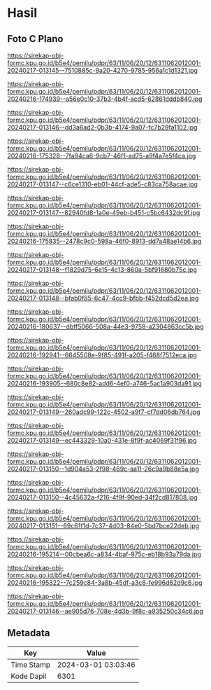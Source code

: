 # Hasil

## Foto C Plano

https://sirekap-obj-formc.kpu.go.id/b5e4/pemilu/pdpr/63/11/06/20/12/6311062012001-20240217-013145--7510885c-9a20-4270-9785-956a1c1d1321.jpg

https://sirekap-obj-formc.kpu.go.id/b5e4/pemilu/pdpr/63/11/06/20/12/6311062012001-20240216-174939--a56e0c10-37b3-4b4f-acd5-62861dddb840.jpg

https://sirekap-obj-formc.kpu.go.id/b5e4/pemilu/pdpr/63/11/06/20/12/6311062012001-20240217-013146--dd3a6ad2-0b3b-4174-9a07-fc7b29fa1102.jpg

https://sirekap-obj-formc.kpu.go.id/b5e4/pemilu/pdpr/63/11/06/20/12/6311062012001-20240216-175328--7fa94ca6-9cb7-46f1-ad75-a9f4a7e5f4ca.jpg

https://sirekap-obj-formc.kpu.go.id/b5e4/pemilu/pdpr/63/11/06/20/12/6311062012001-20240217-013147--c6ce1310-eb01-44cf-ade5-c83ca758acae.jpg

https://sirekap-obj-formc.kpu.go.id/b5e4/pemilu/pdpr/63/11/06/20/12/6311062012001-20240217-013147--82940fd8-1a0e-49eb-b451-c5bc6432dc9f.jpg

https://sirekap-obj-formc.kpu.go.id/b5e4/pemilu/pdpr/63/11/06/20/12/6311062012001-20240216-175835--2478c9c0-598a-46f0-8913-dd7a48ae14b6.jpg

https://sirekap-obj-formc.kpu.go.id/b5e4/pemilu/pdpr/63/11/06/20/12/6311062012001-20240217-013148--f1829d75-6e15-4c13-860a-5bf91680b75c.jpg

https://sirekap-obj-formc.kpu.go.id/b5e4/pemilu/pdpr/63/11/06/20/12/6311062012001-20240217-013148--bfab0f85-6c47-4cc9-bfbb-f452dcd5d2ea.jpg

https://sirekap-obj-formc.kpu.go.id/b5e4/pemilu/pdpr/63/11/06/20/12/6311062012001-20240216-180637--dbff5066-508a-44e3-9758-a2304863cc5b.jpg

https://sirekap-obj-formc.kpu.go.id/b5e4/pemilu/pdpr/63/11/06/20/12/6311062012001-20240216-192941--6645508e-9f85-491f-a205-f468f7512eca.jpg

https://sirekap-obj-formc.kpu.go.id/b5e4/pemilu/pdpr/63/11/06/20/12/6311062012001-20240216-193905--680c8e82-add6-4ef0-a746-5ac1a903da91.jpg

https://sirekap-obj-formc.kpu.go.id/b5e4/pemilu/pdpr/63/11/06/20/12/6311062012001-20240217-013149--260adc99-122c-4502-a9f7-cf7dd06db764.jpg

https://sirekap-obj-formc.kpu.go.id/b5e4/pemilu/pdpr/63/11/06/20/12/6311062012001-20240217-013149--ec443329-10a0-431e-8f9f-ac4069f31f96.jpg

https://sirekap-obj-formc.kpu.go.id/b5e4/pemilu/pdpr/63/11/06/20/12/6311062012001-20240217-013150--1d904a53-2f98-469c-aa11-26c9a9b88e5a.jpg

https://sirekap-obj-formc.kpu.go.id/b5e4/pemilu/pdpr/63/11/06/20/12/6311062012001-20240217-013150--4c45632a-f216-4f9f-90ed-34f2cd817808.jpg

https://sirekap-obj-formc.kpu.go.id/b5e4/pemilu/pdpr/63/11/06/20/12/6311062012001-20240217-013151--69c61f1d-7c37-4d03-84e0-5bd7bce22deb.jpg

https://sirekap-obj-formc.kpu.go.id/b5e4/pemilu/pdpr/63/11/06/20/12/6311062012001-20240216-195214--00cbea6c-a834-4baf-975c-eb18b93a79da.jpg

https://sirekap-obj-formc.kpu.go.id/b5e4/pemilu/pdpr/63/11/06/20/12/6311062012001-20240216-195322--7c259c84-3a8b-45df-a3c8-fe996d62d9c6.jpg

https://sirekap-obj-formc.kpu.go.id/b5e4/pemilu/pdpr/63/11/06/20/12/6311062012001-20240217-013146--ae905d76-708e-4d3b-9f8c-a935250c34c6.jpg


## Metadata

| Key        | Value               |
| ---------- | ------------------- |
| Time Stamp | 2024-03-01 03:03:46 |
| Kode Dapil | 6301                |



